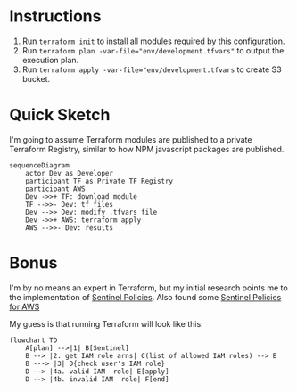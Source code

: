 # Instructions

1. Run `terraform init` to install all modules required by this configuration.
2. Run `terraform plan -var-file="env/development.tfvars"` to output the execution plan.
3. Run `terraform apply -var-file="env/development.tfvars` to create S3 bucket.

# Quick Sketch

I'm going to assume Terraform modules are published to a private Terraform Registry, similar to how NPM javascript packages are published.

```mermaid
sequenceDiagram
    actor Dev as Developer
    participant TF as Private TF Registry
    participant AWS
    Dev ->>+ TF: download module
    TF -->>- Dev: tf files
    Dev -->> Dev: modify .tfvars file
    Dev ->>+ AWS: terraform apply
    AWS -->>- Dev: results
```

# Bonus

I'm by no means an expert in Terraform, but my initial research points me to the implementation of [Sentinel Policies](https://developer.hashicorp.com/terraform/cloud-docs/policy-enforcement/sentinel).
Also found some [Sentinel Policies for AWS](https://github.com/hashicorp/terraform-guides/tree/master/governance/first-generation/aws)

My guess is that running Terraform will look like this:

```mermaid
flowchart TD
    A[plan] -->|1| B[Sentinel]
    B --> |2. get IAM role arns| C(list of allowed IAM roles) --> B
    B ---> |3| D{check user's IAM role}
    D --> |4a. valid IAM  role| E[apply]
    D --> |4b. invalid IAM  role| F[end]
```